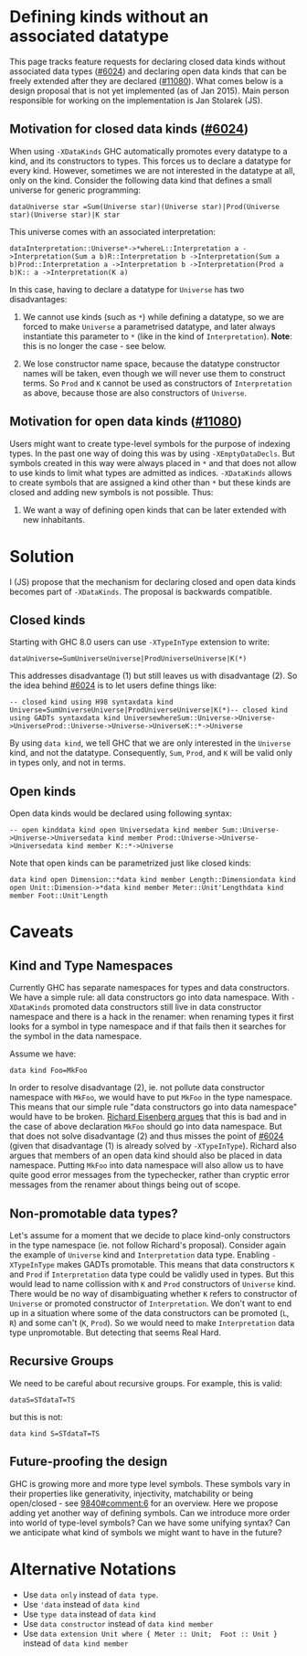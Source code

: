 # Defining kinds without an associated datatype


This page tracks feature requests for declaring closed data kinds without
associated data types ([\#6024](https://gitlab.haskell.org//ghc/ghc/issues/6024)) and declaring open data kinds that can be freely
extended after they are declared ([\#11080](https://gitlab.haskell.org//ghc/ghc/issues/11080)).  What comes below is a design
proposal that is not yet implemented (as of Jan 2015).  Main person responsible
for working on the implementation is Jan Stolarek (JS).

## Motivation for closed data kinds ([\#6024](https://gitlab.haskell.org//ghc/ghc/issues/6024))


When using `-XDataKinds` GHC automatically promotes every datatype to a kind,
and its constructors to types. This forces us to declare a datatype for every
kind.  However, sometimes we are not interested in the datatype at all, only on
the kind.  Consider the following data kind that defines a small universe for
generic programming:

```
dataUniverse star =Sum(Universe star)(Universe star)|Prod(Universe star)(Universe star)|K star
```


This universe comes with an associated interpretation:

```
dataInterpretation::Universe*->*whereL::Interpretation a ->Interpretation(Sum a b)R::Interpretation b ->Interpretation(Sum a b)Prod::Interpretation a ->Interpretation b ->Interpretation(Prod a b)K:: a ->Interpretation(K a)
```


In this case, having to declare a datatype for `Universe` has two disadvantages:

1. We cannot use kinds (such as `*`) while defining a datatype, so we are
  forced to make `Universe` a parametrised datatype, and later always
  instantiate this parameter to `*` (like in the kind of `Interpretation`).
  **Note**: this is no longer the case - see below.

1. We lose constructor name space, because the datatype constructor names will
  be taken, even though we will never use them to construct terms.  So `Prod`
  and `K` cannot be used as constructors of `Interpretation` as above,
  because those are also constructors of `Universe`.

## Motivation for open data kinds ([\#11080](https://gitlab.haskell.org//ghc/ghc/issues/11080))


Users might want to create type-level symbols for the purpose of indexing types.
In the past one way of doing this was by using `-XEmptyDataDecls`.  But symbols
created in this way were always placed in `*` and that does not allow to use
kinds to limit what types are admitted as indices.  `-XDataKinds` allows to
create symbols that are assigned a kind other than `*` but these kinds are
closed and adding new symbols is not possible. Thus:

1. We want a way of defining open kinds that can be later extended with new
  inhabitants.

# Solution


I (JS) propose that the mechanism for declaring closed and open data kinds
becomes part of `-XDataKinds`.  The proposal is backwards compatible.

## Closed kinds


Starting with GHC 8.0 users can use `-XTypeInType` extension to write:

```
dataUniverse=SumUniverseUniverse|ProdUniverseUniverse|K(*)
```


This addresses disadvantage (1) but still leaves us with disadvantage (2).  So
the idea behind [\#6024](https://gitlab.haskell.org//ghc/ghc/issues/6024) is to let users define things like:

```
-- closed kind using H98 syntaxdata kind Universe=SumUniverseUniverse|ProdUniverseUniverse|K(*)-- closed kind using GADTs syntaxdata kind UniversewhereSum::Universe->Universe->UniverseProd::Universe->Universe->UniverseK::*->Universe
```


By using `data kind`, we tell GHC that we are only interested in the `Universe`
kind, and not the datatype.  Consequently, `Sum`, `Prod`, and `K` will be valid
only in types only, and not in terms.

## Open kinds


Open data kinds would be declared using following syntax:

```
-- open kinddata kind open Universedata kind member Sum::Universe->Universe->Universedata kind member Prod::Universe->Universe->Universedata kind member K::*->Universe
```


Note that open kinds can be parametrized just like closed kinds:

```
data kind open Dimension::*data kind member Length::Dimensiondata kind open Unit::Dimension->*data kind member Meter::Unit'Lengthdata kind member Foot::Unit'Length
```

# Caveats

## Kind and Type Namespaces


Currently GHC has separate namespaces for types and data constructors.  We have
a simple rule: all data constructors go into data namespace.  With `-XDataKinds`
promoted data constructors still live in data constructor namespace and there is
a hack in the renamer: when renaming types it first looks for a symbol in type
namespace and if that fails then it searches for the symbol in the data
namespace.


Assume we have:

```
data kind Foo=MkFoo
```


In order to resolve disadvantage (2), ie. not pollute data constructor namespace
with `MkFoo`, we would have to put `MkFoo` in the type namespace.  This means
that our simple rule "data constructors go into data namespace" would have to be
broken.
[Richard Eisenberg argues](https://mail.haskell.org/pipermail/ghc-devs/2015-December/010812.html)
that this is bad and in the case of above declaration
`MkFoo` should go into data namespace.  But that does not solve disadvantage (2)
and thus misses the point of [\#6024](https://gitlab.haskell.org//ghc/ghc/issues/6024) (given that disadvantage (1) is already
solved by `-XTypeInType`).  Richard also argues that members of an open data
kind should also be placed in data namespace.  Putting `MkFoo` into data
namespace will also allow us to have quite good error messages from the
typechecker, rather than cryptic error messages from the renamer about things
being out of scope.

## Non-promotable data types?


Let's assume for a moment that we decide to place kind-only constructors in the
type namespace (ie. not follow Richard's proposal).  Consider again the example
of `Universe` kind and `Interpretation` data type.  Enabling `-XTypeInType`
makes GADTs promotable.  This means that data constructors `K` and `Prod` if
`Interpretation` data type could be validly used in types.  But this would lead
to name collission with `K` and `Prod` constructors of `Universe` kind.  There
would be no way of disambiguating whether `K` refers to constructor of
`Universe` or promoted constructor of `Interpretation`.  We don't want to end up
in a situation where some of the data constructors can be promoted (`L`, `R`)
and some can't (`K`, `Prod`).  So we would need to make `Interpretation` data
type unpromotable.  But detecting that seems Real Hard.

## Recursive Groups


We need to be careful about recursive groups.  For example, this is valid:

```
dataS=STdataT=TS
```


but this is not:

```
data kind S=STdataT=TS
```

## Future-proofing the design


GHC is growing more and more type level symbols.  These symbols vary in their
properties like generativity, injectivity, matchability or being open/closed -
see [9840\#comment:6](https://gitlab.haskell.org//ghc/ghc/issues/9840) for an overview.
Here we propose adding yet another way of defining symbols.  Can we introduce
more order into world of type-level symbols?  Can we have some unifying syntax?
Can we anticipate what kind of symbols we might want to have in the future?

# Alternative Notations

- Use `data only` instead of `data type`.
- Use `'data` instead of `data kind`
- Use `type data` instead of `data kind`
- Use `data constructor` instead of `data kind member`
- Use `data extension Unit where { Meter :: Unit;  Foot :: Unit }` instead of
  `data kind member`